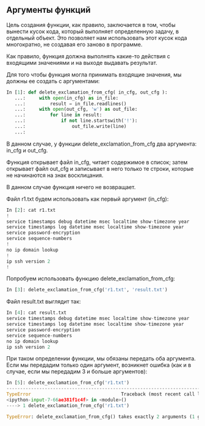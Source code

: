 ## Аргументы функций

Цель создания функции, как правило, заключается в том, чтобы вынести кусок кода, который выполняет определенную задачу, в отдельный объект.
Это позволяет нам использовать этот кусок кода многократно, не создавая его заново в программе.


Как правило, функция должна выполнять какие-то действия с входящими значениями и на выходе выдавать результат.

Для того чтобы функция могла принимать входящие значения, мы должны ее создать с аргументами:
```python
In [1]: def delete_exclamation_from_cfg( in_cfg, out_cfg ):
   ...:     with open(in_cfg) as in_file:
   ...:         result = in_file.readlines()
   ...:     with open(out_cfg, 'w') as out_file:
   ...:         for line in result:
   ...:             if not line.startswith('!'):
   ...:                 out_file.write(line)
   ...:
```

В данном случае, у функции delete_exclamation_from_cfg два аргумента: in_cfg и out_cfg.

Функция открывает файл in_cfg, читает содержимое в список; затем открывает файл out_cfg и записывает в него только те строки, которые не начинаются на знак восклицания.

В данном случае функция ничего не возвращает.

Файл r1.txt будем использовать как первый аргумент (in_cfg):
```python
In [2]: cat r1.txt
!
service timestamps debug datetime msec localtime show-timezone year
service timestamps log datetime msec localtime show-timezone year
service password-encryption
service sequence-numbers
!
no ip domain lookup
!
ip ssh version 2
!
```

Попробуем использовать функцию delete_exclamation_from_cfg:
```python
In [3]: delete_exclamation_from_cfg('r1.txt', 'result.txt')
```

Файл result.txt выглядит так:
```python
In [4]: cat result.txt
service timestamps debug datetime msec localtime show-timezone year
service timestamps log datetime msec localtime show-timezone year
service password-encryption
service sequence-numbers
no ip domain lookup
ip ssh version 2

```

При таком определении функции, мы обязаны передать оба аргумента. Если мы передадим только один аргумент, возникнет ошибка (как и в случае, если мы передадим 3 и больше аргументов):

```python
In [5]: delete_exclamation_from_cfg('r1.txt')
---------------------------------------------------------------------------
TypeError                                 Traceback (most recent call last)
<ipython-input-7-66ae381f1c4f> in <module>()
----> 1 delete_exclamation_from_cfg('r1.txt')

TypeError: delete_exclamation_from_cfg() takes exactly 2 arguments (1 given)
```

